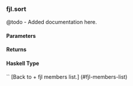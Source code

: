 ### fjl.sort
@todo - Added documentation here.

#### Parameters

#### Returns
 
#### Haskell Type
``
[Back to  + fjl members list.]
(#fjl-members-list)
